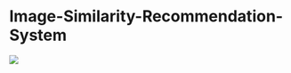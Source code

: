 # Image-Similarity-Recommendation-System
![](https://gist.github.com/mridul-eecs/ac1cc8d9af1ce27e7c4460217fce0dca)
